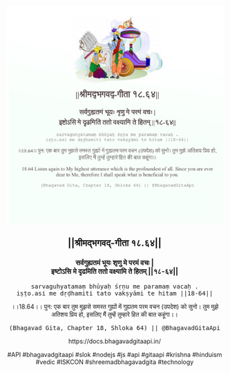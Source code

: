 <img src="../../asset/BG_18_64.png"/>
<center><h2>||श्रीमद्‍भगवद्‍-गीता १८.६४||</h2>
<h3>सर्वगुह्यतमं भूयः शृणु मे परमं वचः |<br/>इष्टोऽसि मे दृढमिति ततो वक्ष्यामि ते हितम् ||१८-६४||</h3>
<pre>sarvaguhyatamaṃ bhūyaḥ śṛṇu me paramaṃ vacaḥ .<br/>iṣṭo.asi me dṛḍhamiti tato vakṣyāmi te hitam ||18-64||</pre>
<p>।।18.64।। पुन: एक बार तुम मुझसे समस्त गुह्यों में गुह्यतम परम वचन (उपदेश) को सुनो। तुम मुझे अतिशय प्रिय हो, इसलिए मैं तुम्हें तुम्हारे हित की बात कहूंगा।।</p>
<pre>(Bhagavad Gita, Chapter 18, Shloka 64) || @BhagavadGitaApi</pre><p>https://docs.bhagavadgitaapi.in/</p><p>#API #bhagavadgitaapi #slok #nodejs #js #api #gitaapi #krishna #hinduism #vedic #ISKCON #shreemadbhagavadgita #technology</p></center>